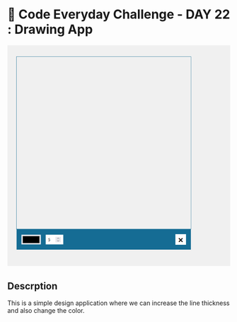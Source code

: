 # 🚀 Code Everyday Challenge  - DAY 22 : Drawing App

![Challenge Image](day22.png)

## Descrption

This is a simple design application where we can increase the line thickness and also change the color.
